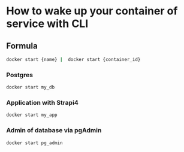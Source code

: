 # How to wake up your container of service with CLI

## Formula
```bash
docker start {name} |  docker start {container_id}
```

### Postgres
```bash
docker start my_db
```

### Application with Strapi4
```bash
docker start my_app
```

### Admin of database via pgAdmin
```bash
docker start pg_admin
```
